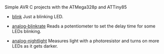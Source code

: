 Simple AVR C projects with the ATMega328p and ATTiny85

* [blink](https://github.com/spro/learning-avrc/tree/master/blink)
  Just a blinking LED.

* [analog-blinkrate](https://github.com/spro/learning-avrc/tree/master/analog-blinkrate)
  Reads a potentiometer to set the delay time for some LEDs blinking.

* [analog-nightlight](https://github.com/spro/learning-avrc/tree/master/analog-nightlight)
  Measures light with a photoresistor and turns on more LEDs as it gets darker.

